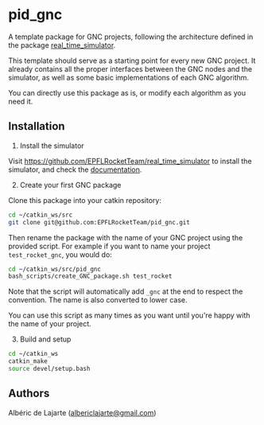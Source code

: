 # pid_gnc
A template package for GNC projects, following the architecture defined in the package [real_time_simulator](https://github.com/EPFLRocketTeam/real_time_simulator).

This template should serve as a starting point for every new GNC project. It already contains all the proper interfaces between the GNC nodes and the simulator, as well as some basic implementations of each GNC algorithm.

You can directly use this package as is, or modify each algorithm as you need it.

## Installation
1. Install the simulator

Visit https://github.com/EPFLRocketTeam/real_time_simulator to install the simulator, and check the [documentation](http://wiki.ros.org/real_time_simulator).

2. Create your first GNC package

Clone this package into your catkin repository:
```bash
cd ~/catkin_ws/src
git clone git@github.com:EPFLRocketTeam/pid_gnc.git
```

Then rename the package with the name of your GNC project using the provided script. For example if you want to name your project `test_rocket_gnc`, you would do:
```bash
cd ~/catkin_ws/src/pid_gnc
bash_scripts/create_GNC_package.sh test_rocket
```
Note that the script will automatically add `_gnc` at the end to respect the convention. The name is also converted to lower case.

You can use this script as many times as you want until you're happy with the name of your project.

3. Build and setup
```bash
cd ~/catkin_ws
catkin_make
source devel/setup.bash
```


## Authors

Albéric de Lajarte (albericlajarte@gmail.com)
